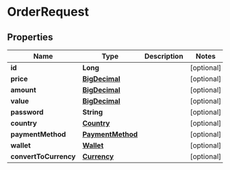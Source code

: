# OrderRequest

## Properties
Name | Type | Description | Notes
------------ | ------------- | ------------- | -------------
**id** | **Long** |  |  [optional]
**price** | [**BigDecimal**](BigDecimal.md) |  |  [optional]
**amount** | [**BigDecimal**](BigDecimal.md) |  |  [optional]
**value** | [**BigDecimal**](BigDecimal.md) |  |  [optional]
**password** | **String** |  |  [optional]
**country** | [**Country**](Country.md) |  |  [optional]
**paymentMethod** | [**PaymentMethod**](PaymentMethod.md) |  |  [optional]
**wallet** | [**Wallet**](Wallet.md) |  |  [optional]
**convertToCurrency** | [**Currency**](Currency.md) |  |  [optional]
